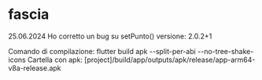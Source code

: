 # fascia

25.06.2024
Ho corretto un bug su setPunto()
versione: 2.0.2+1

Comando di compilazione:
flutter build apk --split-per-abi --no-tree-shake-icons
Cartella con apk:
[project]/build/app/outputs/apk/release/app-arm64-v8a-release.apk